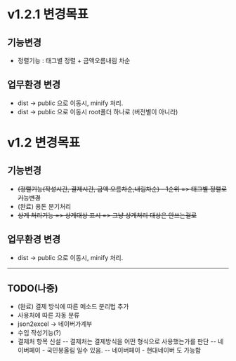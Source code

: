 # v1.2.1 변경목표
## 기능변경
- 정렬기능 : 태그별 정렬 + 금액오름내림 차순

## 업무환경 변경
- dist -> public 으로 이동시, minify 처리.
- dist -> public 으로 이동시 root폴더 하나로 (버전별이 아니라)



# v1.2 변경목표
## 기능변경
- <del>(정렬기능(작성시간, 결제시간, 금액 오름차순,내림차순) - 1순위 => 태그별 정렬로 기능변경</del>
- (완료) 용돈 분기처리
- <del>상계 처리기능 => 상계대상 표시 => 그냥 상계처리 대상은 안쓰는걸로</del>

## 업무환경 변경
- dist -> public 으로 이동시, minify 처리.


----
## TODO(나중)
- (완료) 결제 방식에 따른 메소드 분리법 추가
- 사용처에 따른 자동 분류
- json2excel -> 네이버가계부
- 수입 작성기능(?)
- 결제처 항목 신설
-- 결제처는 결제방식을 어떤 형식으로 사용했는가를 판단
-- 네이버페이 - 국민봉올림 일수 있음.
-- 네이버페이 - 현대네이버 도 가능함